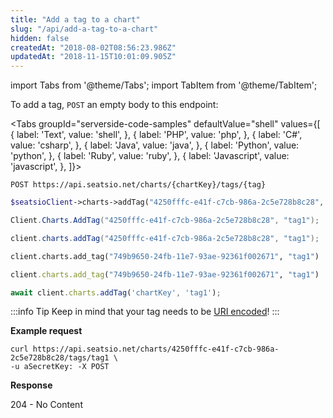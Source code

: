 ```yaml
---
title: "Add a tag to a chart"
slug: "/api/add-a-tag-to-a-chart"
hidden: false
createdAt: "2018-08-02T08:56:23.986Z"
updatedAt: "2018-11-15T10:01:09.905Z"
---
```


import Tabs from '@theme/Tabs';
import TabItem from '@theme/TabItem';

To add a tag, `POST` an empty body to this endpoint: 



<Tabs 
  groupId="serverside-code-samples"
  defaultValue="shell"
  values={[
{ label: 'Text', value: 'shell', },
{ label: 'PHP', value: 'php', },
{ label: 'C#', value: 'csharp', },
{ label: 'Java', value: 'java', },
{ label: 'Python', value: 'python', },
{ label: 'Ruby', value: 'ruby', },
{ label: 'Javascript', value: 'javascript', },
]}>
<TabItem value='shell'>

```shell
POST https://api.seatsio.net/charts/{chartKey}/tags/{tag}
```

</TabItem>
<TabItem value='php'>

```php
$seatsioClient->charts->addTag("4250fffc-e41f-c7cb-986a-2c5e728b8c28", "tag1");
```

</TabItem>
<TabItem value='csharp'>

```csharp
Client.Charts.AddTag("4250fffc-e41f-c7cb-986a-2c5e728b8c28", "tag1");
```

</TabItem>
<TabItem value='java'>

```java
client.charts.addTag("4250fffc-e41f-c7cb-986a-2c5e728b8c28", "tag1");
```

</TabItem>
<TabItem value='python'>

```python
client.charts.add_tag("749b9650-24fb-11e7-93ae-92361f002671", "tag1")
```

</TabItem>
<TabItem value='ruby'>

```ruby
client.charts.add_tag("749b9650-24fb-11e7-93ae-92361f002671", "tag1")
```

</TabItem>
<TabItem value='javascript'>

```javascript
await client.charts.addTag('chartKey', 'tag1');
```

</TabItem>
</Tabs>





:::info Tip
Keep in mind that your tag needs to be [URI encoded](doc:api-uri-encoding)!
:::


**Example request**

```shell
curl https://api.seatsio.net/charts/4250fffc-e41f-c7cb-986a-2c5e728b8c28/tags/tag1 \
-u aSecretKey: -X POST
```


**Response**

204 - No Content
